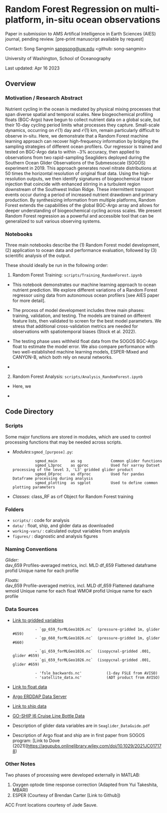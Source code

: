 # Random Forest Regression on multi-platform, in-situ ocean observations

Paper in submission to AMS Artifical Intelligence in Earth Sciences (AIES) journal, pending review. [pre-print manuscript available by request]


Contact: Song Sangmin <sangsong@uw.edu> <github: song-sangmin>

University of Washington, School of Oceanography

Last updated: Apr 16 2023

## Overview


### Motivation / Research Abstract 

Nutrient cycling in the ocean is mediated by physical mixing processes that span diverse spatial and temporal scales. New biogeochemical profiling floats (BGC-Argo) have begun to collect nutrient data on a global scale, but their 10-day cycling period limits what processes they capture. Small-scale dynamics, occurring on $\mathcal{O}$(1) day and $\mathcal{O}$(1) km, remain particularly difficult to observe in-situ. Here, we demonstrate that a Random Forest machine learning approach can recover high-frequency information by bridging the sampling strategies of different ocean profilers. Our regressor is trained and tested on BGC-Argo data to within $\sim$3% accuracy, then applied to observations from two rapid-sampling Seagliders deployed during the Southern Ocean Glider Observations of the Submesoscale (SOGOS) experiment in 2019. This approach generates novel nitrate distributions at 50 times the horizontal resolution of original float data. Using the high-resolution outputs, we then identify signatures of biogeochemical tracer injection that coincide with enhanced stirring in a turbulent region downstream of the Southwest Indian Ridge. These intermittent transport events occur during a period of increased nutrient drawdown and primary production. By synthesizing information from multiple platforms, Random Forest extends the capabilities of the global BGC-Argo array and allows for deeper understanding of biogeochemical cycling across scales. We present Random Forest regression as a powerful and accessible tool that can be generalized to suit various observing systems.



### Notebooks

Three main notebooks describe the (1) Random Forest model development, (2) application to ocean data and performance evaluation, followed by (3) scientific analysis of the output. 

These should ideally be run in the following order:


1. Random Forest Training: `scripts/Training_RandomForest.ipynb`

- This notebook demonstrates our machine learning approach to ocean nutrient prediction. We explore different variations of a Random Forest regressor using data from autonomous ocean profilers [see AIES paper for more detail]. 

- The process of model development includes three main phases: training, validation, and testing. The models are trained on different feature lists, then validated to screen for the best model parameters. We stress that additional cross-validation metrics are needed for observations with spatiotemporal biases (Stock et al. 2022).

- The testing phase uses withheld float data from the SOGOS BGC-Argo float to estimate the model error. We also compare performance with two well-established machine learning models, ESPER-Mixed and CANYON-B, which both rely on neural networks. 

- 

2. Random Forest Analysis: `scripts/Analysis_RandomForest.ipynb`

- Here, we

- 


## Code Directory


### Scripts

Some major functions are stored in modules, which are used to control processing functions that may be needed across scripts. 

- *Modules*:`sgmod_[purpose].py`: 


                sgmod_main      as sg             Common glider functions
                sgmod_L3proc    as gproc          Used for xarray Datset processing of the level 3, 'L3' gridded glider product
                sgmod_DFproc    as dfproc         Used for pandas Dataframe processing during analysis
                sgmod_plotting  as sgplot         Used to define common plotting parameters


- *Classes*:
                class_RF        as crf            Object for Random Forest training
                

### Folders


- `scripts/` : code for analysis
- `data/` : float, ship, and glider data as downloaded
- `working-vars/` : calculated output variables from analysis
- `figures/` : diagnostic and analysis figures


### Naming Conventions

 
*Glider:*    
                dav_659                         Profiles-averaged metrics, incl. MLD
                df_659                          Flattened dataframe
                profid                          Unique name for each profile

*Floats:*    
                dav_659                         Profile-averaged metrics, incl. MLD
                df_659                          Flattened dataframe
                wmoid                           Unique name for each float WMO#
                profid                          Unique name for each profile



### Data Sources


- [Link to gridded variables](https://uwnetid-my.sharepoint.com/:f:/g/personal/sangsong_uw_edu/Et5YKAWyry5KkSst28_unxsBE3Vc5TCbOGl-3lR4sTvSQQ?email=joycecai%40uw.edu&e=einIE4)

                - `gp_659_forMLGeo1026.nc`  (pressure-gridded 1m, glider #659)
                - `gp_660_forMLGeo1026.nc`  (pressure-gridded 1m, glider #660)

                - `gi_659_forMLGeo1026.nc`  (isopycnal-gridded .001, glider #659)
                - `gi_659_forMLGeo1026.nc`  (isopycnal-gridded .001, glider #659)

                - 'fsle_backwards.nc'           (1-day FSLE from AVISO)
                - 'satellite_data.nc'           (ADT product from AVISO)



- [Link to float data](https://uwnetid-my.sharepoint.com/:f:/g/personal/sangsong_uw_edu/Es-ESkVfIlpHhpFq7o5LTaoBtqv6pWj6rntxMyXieLEq8A?e=FeRRjs)



- [Argo ERDDAP Data Server](http://www.argodatamgt.org/Access-to-data/ERDDAP-data-server)



- [Link to ship data](https://uwnetid-my.sharepoint.com/:f:/g/personal/sangsong_uw_edu/ErLtPwS6pdZClgo0Flp9lq8Bz73FRmUlhR2zf329gDH-3w?e=hCzidh)
- [GO-SHIP I6 Cruise Line Bottle Data](https://cchdo.ucsd.edu/cruise/325020190403)
- Description of glider data variables are in `Seaglider_DataGuide.pdf`
- Description of Argo float and ship are in first paper from SOGOS program: [Link to Dove (2021)]https://agupubs.onlinelibrary.wiley.com/doi/10.1029/2021JC017178)



### Other Notes

Two phases of processing were developed externally in MATLAB: 

1. Oxygen optode time response correction (Adapted from Yui Takeshita, MBARI)
2. ESPER (Courtesy of Brendan Carter [Link to Github])


ACC Front locations courtesy of Jade Sauve. 